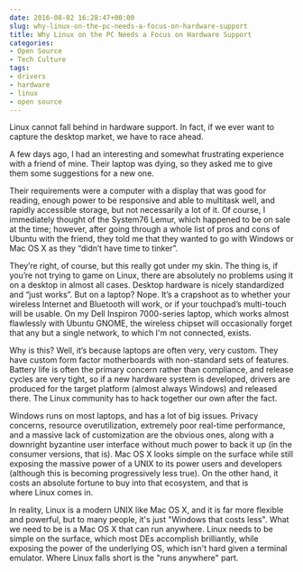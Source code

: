 ```yaml
---
date: 2016-08-02 16:28:47+00:00
slug: why-linux-on-the-pc-needs-a-focus-on-hardware-support
title: Why Linux on the PC Needs a Focus on Hardware Support
categories:
- Open Source
- Tech Culture
tags:
- drivers
- hardware
- linux
- open source
---
```


Linux cannot fall behind in hardware support. In fact, if we ever want to capture the desktop market, we have to race ahead.

A few days ago, I had an interesting and somewhat frustrating experience with a friend of mine. Their laptop was dying, so they asked me to give them some suggestions for a new one.

Their requirements were a computer with a display that was good for reading, enough power to be responsive and able to multitask well, and rapidly accessible storage, but not necessarily a lot of it. Of course, I immediately thought of the System76 Lemur, which happened to be on sale at the time; however, after going through a whole list of pros and cons of Ubuntu with the friend, they told me that they wanted to go with Windows or Mac OS X as they “didn’t have time to tinker”.

They’re right, of course, but this really got under my skin. The thing is, if you’re not trying to game on Linux, there are absolutely no problems using it on a desktop in almost all cases. Desktop hardware is nicely standardized and “just works”. But on a laptop? Nope. It’s a crapshoot as to whether your wireless Internet and Bluetooth will work, or if your touchpad’s multi-touch will be usable. On my Dell Inspiron 7000-series laptop, which works almost flawlessly with Ubuntu GNOME, the wireless chipset will occasionally forget that any but a single network, to which I'm not connected, exists.

Why is this? Well, it’s because laptops are often very, very custom. They have custom form factor motherboards with non-standard sets of features. Battery life is often the primary concern rather than compliance, and release cycles are very tight, so if a new hardware system is developed, drivers are produced for the target platform (almost always Windows) and released there. The Linux community has to hack together our own after the fact.

Windows runs on most laptops, and has a lot of big issues. Privacy concerns, resource overutilization, extremely poor real-time performance, and a massive lack of customization are the obvious ones, along with a downright byzantine user interface without much power to back it up (in the consumer versions, that is). Mac OS X looks simple on the surface while still exposing the massive power of a UNIX to its power users and developers (although this is becoming progressively less true). On the other hand, it costs an absolute fortune to buy into that ecosystem, and that is where Linux comes in.

In reality, Linux is a modern UNIX like Mac OS X, and it is far more flexible and powerful, but to many people, it's just "Windows that costs less". What we need to be is a Mac OS X that can run anywhere. Linux needs to be simple on the surface, which most DEs accomplish brilliantly, while exposing the power of the underlying OS, which isn't hard given a terminal emulator. Where Linux falls short is the "runs anywhere" part.

